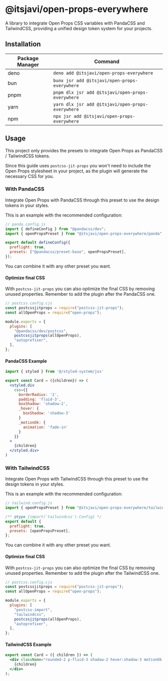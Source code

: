 # @itsjavi/open-props-everywhere

A library to integrate Open Props CSS variables with PandaCSS and TailwindCSS, providing a unified design token system
for your projects.

## Installation

| Package Manager | Command                                           |
| --------------- | ------------------------------------------------- |
| deno            | `deno add @itsjavi/open-props-everywhere`         |
| bun             | `bunx jsr add @itsjavi/open-props-everywhere`     |
| pnpm            | `pnpm dlx jsr add @itsjavi/open-props-everywhere` |
| yarn            | `yarn dlx jsr add @itsjavi/open-props-everywhere` |
| npm             | `npx jsr add @itsjavi/open-props-everywhere`      |

## Usage

This project only provides the presets to integrate Open Props as PandaCSS / TailwindCSS tokens.

Since this guide uses `postcss-jit-props` you won't need to include the Open Props stylesheet in your project, as
the plugin will generate the necessary CSS for you.

### With PandaCSS

Integrate Open Props with PandaCSS through this preset to use the design tokens in your styles.

This is an example with the recommended configuration:

```js
// panda.config.js
import { defineConfig } from "@pandacss/dev";
import { openPropsPreset } from "@itsjavi/open-props-everywhere/panda";

export default defineConfig({
  preflight: true,
  presets: ["@pandacss/preset-base", openPropsPreset],
});
```

You can combine it with any other preset you want.

#### Optimize final CSS

With `postcss-jit-props` you can also optimize the final CSS by removing unused properties.
Remember to add the plugin after the PandaCSS one.

```js
// postcss.config.cjs
const postcssjitprops = require("postcss-jit-props");
const allOpenProps = require("open-props");

module.exports = {
  plugins: [
    "@pandacss/dev/postcss",
    postcssjitprops(allOpenProps),
    "autoprefixer",
  ],
};
```

#### PandaCSS Example

```jsx
import { styled } from '@/styled-system/jsx'

export const Card = ({children}) => (
  <styled.div
    css={{
      borderRadius: '2',
      padding: 'fluid-3',
      boxShadow: 'shadow-2',
      _hover: {
        boxShadow: 'shadow-3'
      }
      _motionOk: {
        animation: 'fade-in'
      }
    }}
  >
    {children}
  </styled.div>
)
```

### With TailwindCSS

Integrate Open Props with TailwindCSS through this preset to use the design tokens in your styles.

This is an example with the recommended configuration:

```js
// tailwind.config.js
import { openPropsPreset } from "@itsjavi/open-props-everywhere/tailwind";

/** @type {import('tailwindcss').Config} */
export default {
  preflight: true,
  presets: [openPropsPreset],
};
```

You can combine it with any other preset you want.

#### Optimize final CSS

With `postcss-jit-props` you can also optimize the final CSS by removing unused properties.
Remember to add the plugin after the TailwindCSS one.

```js
// postcss.config.cjs
const postcssjitprops = require("postcss-jit-props");
const allOpenProps = require("open-props");

module.exports = {
  plugins: [
    "postcss-import",
    "tailwindcss",
    postcssjitprops(allOpenProps),
    "autoprefixer",
  ],
};
```

#### TailwindCSS Example

```jsx
export const Card = ({ children }) => (
  <div className="rounded-2 p-fluid-3 shadow-2 hover:shadow-3 motionOk:fade-in">
    {children}
  </div>
);
```

